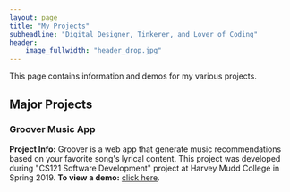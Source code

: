 ```yaml
---
layout: page
title: "My Projects"
subheadline: "Digital Designer, Tinkerer, and Lover of Coding"
header:
    image_fullwidth: "header_drop.jpg"
---
```

This page contains information and demos for my various projects.

## Major Projects
### Groover Music App
**Project Info:** Groover is a web app that generate music recommendations based on your favorite song's lyrical content. This project was developed during "CS121 Software Development" project at Harvey Mudd College in Spring 2019.
**To view a demo:** [click here](http://groovermusic.net/).
